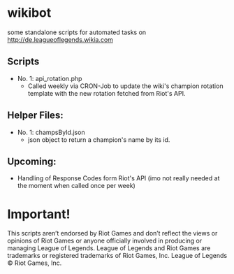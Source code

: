 # wikibot
some standalone scripts for automated tasks on http://de.leagueoflegends.wikia.com

## Scripts
* No. 1: api_rotation.php
  * Called weekly via CRON-Job to update the wiki's champion rotation template with the new rotation fetched from Riot's API.



## Helper Files:
* No. 1: champsById.json
  * json object to return a champion's name by its id.
  
  
  
## Upcoming:
* Handling of Response Codes form Riot's API (imo not really needed at the moment when called once per week)



# Important!
This scripts aren’t endorsed by Riot Games and don’t reflect the views or opinions of Riot Games
or anyone officially involved in producing or managing League of Legends. League of Legends and Riot Games are
trademarks or registered trademarks of Riot Games, Inc. League of Legends © Riot Games, Inc.

